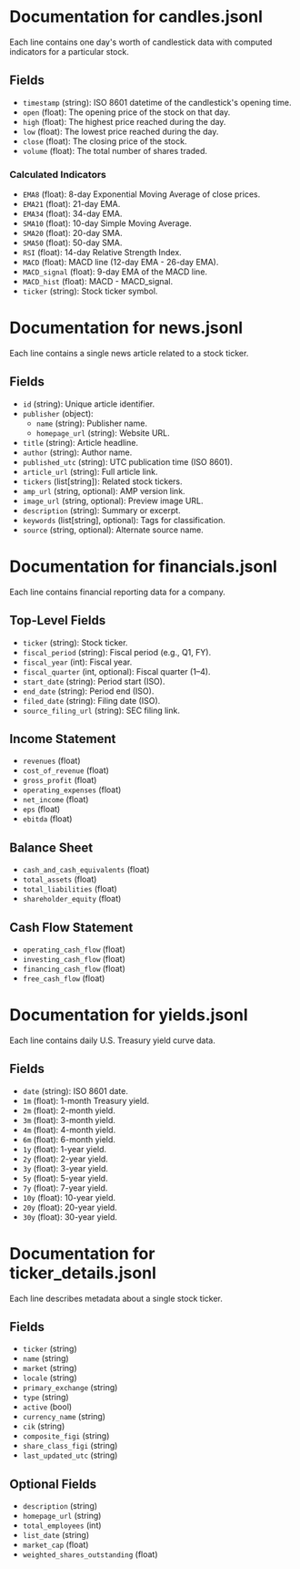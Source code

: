 # Documentation for candles.jsonl

Each line contains one day's worth of candlestick data with computed indicators for a particular stock.

## Fields

- `timestamp` (string): ISO 8601 datetime of the candlestick's opening time.
- `open` (float): The opening price of the stock on that day.
- `high` (float): The highest price reached during the day.
- `low` (float): The lowest price reached during the day.
- `close` (float): The closing price of the stock.
- `volume` (float): The total number of shares traded.

### Calculated Indicators

- `EMA8` (float): 8-day Exponential Moving Average of close prices.
- `EMA21` (float): 21-day EMA.
- `EMA34` (float): 34-day EMA.
- `SMA10` (float): 10-day Simple Moving Average.
- `SMA20` (float): 20-day SMA.
- `SMA50` (float): 50-day SMA.
- `RSI` (float): 14-day Relative Strength Index.
- `MACD` (float): MACD line (12-day EMA - 26-day EMA).
- `MACD_signal` (float): 9-day EMA of the MACD line.
- `MACD_hist` (float): MACD - MACD_signal.
- `ticker` (string): Stock ticker symbol.


# Documentation for news.jsonl

Each line contains a single news article related to a stock ticker.

## Fields

- `id` (string): Unique article identifier.
- `publisher` (object):
  - `name` (string): Publisher name.
  - `homepage_url` (string): Website URL.
- `title` (string): Article headline.
- `author` (string): Author name.
- `published_utc` (string): UTC publication time (ISO 8601).
- `article_url` (string): Full article link.
- `tickers` (list[string]): Related stock tickers.
- `amp_url` (string, optional): AMP version link.
- `image_url` (string, optional): Preview image URL.
- `description` (string): Summary or excerpt.
- `keywords` (list[string], optional): Tags for classification.
- `source` (string, optional): Alternate source name.


# Documentation for financials.jsonl

Each line contains financial reporting data for a company.

## Top-Level Fields

- `ticker` (string): Stock ticker.
- `fiscal_period` (string): Fiscal period (e.g., Q1, FY).
- `fiscal_year` (int): Fiscal year.
- `fiscal_quarter` (int, optional): Fiscal quarter (1–4).
- `start_date` (string): Period start (ISO).
- `end_date` (string): Period end (ISO).
- `filed_date` (string): Filing date (ISO).
- `source_filing_url` (string): SEC filing link.

## Income Statement

- `revenues` (float)
- `cost_of_revenue` (float)
- `gross_profit` (float)
- `operating_expenses` (float)
- `net_income` (float)
- `eps` (float)
- `ebitda` (float)

## Balance Sheet

- `cash_and_cash_equivalents` (float)
- `total_assets` (float)
- `total_liabilities` (float)
- `shareholder_equity` (float)

## Cash Flow Statement

- `operating_cash_flow` (float)
- `investing_cash_flow` (float)
- `financing_cash_flow` (float)
- `free_cash_flow` (float)


# Documentation for yields.jsonl

Each line contains daily U.S. Treasury yield curve data.

## Fields

- `date` (string): ISO 8601 date.
- `1m` (float): 1-month Treasury yield.
- `2m` (float): 2-month yield.
- `3m` (float): 3-month yield.
- `4m` (float): 4-month yield.
- `6m` (float): 6-month yield.
- `1y` (float): 1-year yield.
- `2y` (float): 2-year yield.
- `3y` (float): 3-year yield.
- `5y` (float): 5-year yield.
- `7y` (float): 7-year yield.
- `10y` (float): 10-year yield.
- `20y` (float): 20-year yield.
- `30y` (float): 30-year yield.


# Documentation for ticker_details.jsonl

Each line describes metadata about a single stock ticker.

## Fields

- `ticker` (string)
- `name` (string)
- `market` (string)
- `locale` (string)
- `primary_exchange` (string)
- `type` (string)
- `active` (bool)
- `currency_name` (string)
- `cik` (string)
- `composite_figi` (string)
- `share_class_figi` (string)
- `last_updated_utc` (string)

## Optional Fields

- `description` (string)
- `homepage_url` (string)
- `total_employees` (int)
- `list_date` (string)
- `market_cap` (float)
- `weighted_shares_outstanding` (float)
